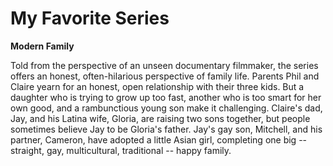 # My Favorite Series
**Modern Family**

Told from the perspective of an unseen documentary filmmaker, the series offers an honest, often-hilarious perspective of family life. Parents Phil and Claire yearn for an honest, open relationship with their three kids. But a daughter who is trying to grow up too fast, another who is too smart for her own good, and a rambunctious young son make it challenging. Claire's dad, Jay, and his Latina wife, Gloria, are raising two sons together, but people sometimes believe Jay to be Gloria's father. Jay's gay son, Mitchell, and his partner, Cameron, have adopted a little Asian girl, completing one big -- straight, gay, multicultural, traditional -- happy family.
